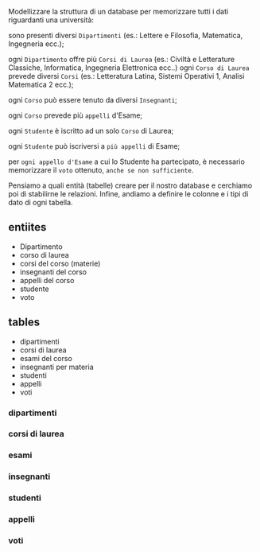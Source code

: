 Modellizzare la struttura di un database per memorizzare tutti i dati riguardanti una università:

sono presenti diversi `Dipartimenti` (es.: Lettere e Filosofia, Matematica, Ingegneria ecc.);

ogni `Dipartimento` offre più `Corsi di Laurea` (es.: Civiltà e Letterature Classiche, Informatica, Ingegneria Elettronica ecc..)
ogni `Corso di Laurea` prevede diversi `Corsi` (es.: Letteratura Latina, Sistemi Operativi 1, Analisi Matematica 2 ecc.);

ogni `Corso` può essere tenuto da diversi `Insegnanti`;

ogni `Corso` prevede più `appelli` d'Esame;

ogni `Studente` è iscritto ad un solo `Corso` di Laurea;

ogni `Studente` può iscriversi a `più appelli` di Esame;

per `ogni appello d'Esame` a cui lo Studente ha partecipato, è necessario memorizzare il `voto` ottenuto, `anche se non sufficiente`. 

Pensiamo a quali entità (tabelle) creare per il nostro database e cerchiamo poi di stabilirne le relazioni. Infine, andiamo a definire le colonne e i tipi di dato di ogni tabella.

## entiites
- Dipartimento
- corso di laurea
- corsi del corso (materie)
- insegnanti del corso
- appelli del corso
- studente
- voto

## tables
- dipartimenti
- corsi di laurea
- esami del corso
- insegnanti per materia
- studenti
- appelli
- voti


### dipartimenti


### corsi di laurea


### esami


### insegnanti


### studenti


### appelli


### voti